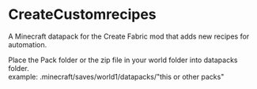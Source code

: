 # CreateCustomrecipes
A Minecraft datapack for the Create Fabric mod that adds new recipes for automation.


Place the Pack folder or the zip file in your world folder into datapacks folder.  <br /> 
example: .minecraft/saves/world1/datapacks/"this or other packs"
